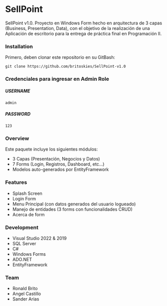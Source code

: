 # SellPoint
SellPoint v1.0. Proyecto en Windows Form hecho en arquitectura de 3 capas (Business, Presentation, Data), con el objetivo
de la realización de una Aplicación de escritorio para la entrega de práctica final en Programación II.

### Installation

Primero, deben clonar este repositorio en su GitBash:
```
git clone https://github.com/britoskies/SellPoint-v1.0
```

### Credenciales para ingresar en Admin Role

##### USERNAME
```
admin
```
##### PASSWORD
```
123
```

### Overview

Este paquete incluye los siguientes módulos:
- 3 Capas (Presentación, Negocios y Datos)
- 7 Forms (Login, Registros, Dashboard, etc...)
- Modelos auto-generados por EntityFramework

### Features
- Splash Screen
- Login Form
- Menu Principal (con datos generados del usuario logueado)
- Manejo de entidades (3 forms con funcionalidades CRUD)
- Acerca de form

### Development

- Visual Studio 2022 & 2019
- SQL Server
- C#
- Windows Forms
- ADO.NET
- EntityFramework

### Team
- Ronald Brito
- Angel Castillo
- Sander Arias
